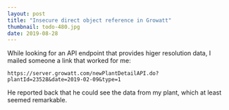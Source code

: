 ```yaml
---
layout: post
title: "Insecure direct object reference in Growatt"
thumbnail: todo-480.jpg
date: 2019-08-28
---
```


While looking for an API endpoint that provides higer resolution data, I mailed someone a link that worked for me:

    https://server.growatt.com/newPlantDetailAPI.do?plantId=23528&date=2019-02-09&type=1

He reported back that he could see the data from my plant, which at least seemed remarkable.
